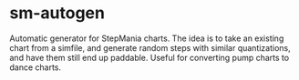 sm-autogen
==========

Automatic generator for StepMania charts. The idea is to take an existing chart from a simfile, and generate random steps with similar quantizations, and have them still end up paddable. Useful for converting pump charts to dance charts.
